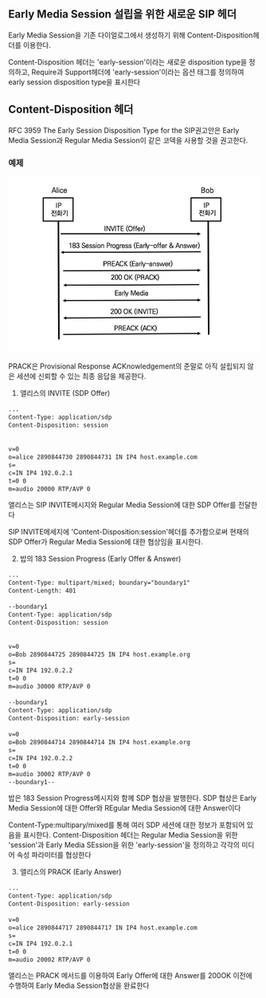 ## Early Media Session 설립을 위한 새로운 SIP 헤더

Early Media Session을 기존 다이얼로그에서 생성하기 위해 Content-Disposition헤더를 이용한다.

Content-Disposition 헤더는 'early-session'이라는 새로운 disposition type을 정의하고, Require과 Support헤더에 'early-session'이라는 옵션 태그를 정의하여 early session disposition type을 표시한다

## Content-Disposition 헤더

RFC 3959 The Early Session Disposition Type for the SIP권고안은 Early Media Session과 Regular Media Session이 같은 코덱을 사용할 것을 권고한다.

### 예제

![PRACK 메서드를 이용한 Early Media 협상](./image/17_1.png)

PRACK은 Provisional Response ACKnowledgement의 준말로 아직 설립되지 않은 세션에 신뢰할 수 있는 최종 응답을 제공한다.

1. 앨리스의 INVITE (SDP Offer)

```sip
...
Content-Type: application/sdp
Content-Disposition: session


v=0
o=alice 2890844730 2890844731 IN IP4 host.example.com
s=
c=IN IP4 192.0.2.1
t=0 0
m=audio 20000 RTP/AVP 0
```

앨리스는 SIP INVITE메시지와 Regular Media Session에 대한 SDP Offer를 전달한다

SIP INVITE메세지에 'Content-Disposition:session'헤더를 추가함으로써 현재의 SDP Offer가 Regular Media Session에 대한 협상임을 표시한다.

2. 밥의 183 Session Progress (Early Offer & Answer)

```sip
...
Content-Type: multipart/mixed; boundary="boundary1"
Content-Length: 401

--boundary1
Content-Type: application/sdp
Content-Disposition: session


v=0
o=Bob 2890844725 2890844725 IN IP4 host.example.org
s=
c=IN IP4 192.0.2.2
t=0 0 
m=audio 30000 RTP/AVP 0 

--boundary1
Content-Type: application/sdp
Content-Disposition: early-session

v=0
o=Bob 2890844714 2890844714 IN IP4 host.example.org
s=
c=IN IP4 192.0.2.2
t=0 0
m=audio 30002 RTP/AVP 0
--boundary1--
```

밥은 183 Session Progress메시지와 함께 SDP 협상을 발행한다. SDP 협상은 Early Media Session에 대한 Offer와 REgular Media Session에 대한 Answer이다

Content-Type:multipary/mixed를 통해 여러 SDP 세션에 대한 정보가 포함되어 있음을 표시한다. Content-Disposition 헤더는 Regular Media Session을 위한 'session'과 Early Media SEssion을 위한 'early-session'을 정의하고 각각의 미디어 속성 파라미터를 협상한다

3. 앨리스의 PRACK (Early Answer)

```sip
...
Content-Type: application/sdp
Content-Disposition: early-session

v=0
o=alice 2890844717 2890844717 IN IP4 host.example.com
s=
c=IN IP4 192.0.2.1
t=0 0
m=audio 20002 RTP/AVP 0
```

앨리스는 PRACK 메서드를 이용하여 Early Offer에 대한 Answer를 200OK 이전에 수행하여 Early Media Session협상을 완료한다

